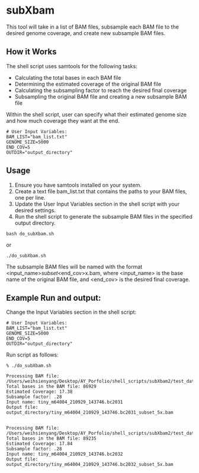# subXbam
This tool will take in a list of BAM files, subsample each BAM file to the desired genome coverage, and create new subsample BAM files.

## How it Works
The shell script uses samtools for the following tasks:
- Calculating the total bases in each BAM file
- Determining the estimated coverage of the original BAM file
- Calculating the subsampling factor to reach the desired final coverage
- Subsampling the original BAM file and creating a new subsample BAM file


Within the shell script, user can specify what their estimated genome size and how much coverage they want at the end.  
```
# User Input Variables:
BAM_LIST="bam_list.txt"
GENOME_SIZE=5000
END_COV=5
OUTDIR="output_directory"
```


## Usage
1. Ensure you have samtools installed on your system.
2. Create a text file bam_list.txt that contains the paths to your BAM files, one per line.
3. Update the User Input Variables section in the shell script with your desired settings.
4. Run the shell script to generate the subsample BAM files in the specified output directory.

```
bash do_subXbam.sh
```
or 
```
./do_subXbam.sh
```


The subsample BAM files will be named with the format <input_name>_subset_<end_cov>x.bam, where <input_name> is the base name of the original BAM file, and <end_cov> is the desired final coverage.

## Example Run and output:
Change the Input Variables section in the shell script:
```
# User Input Variables:
BAM_LIST="bam_list.txt"
GENOME_SIZE=5000
END_COV=5
OUTDIR="output_directory"
```
  
Run script as follows: 
```
% ./do_subXbam.sh   

Processing BAM file: /Users/weihsienyang/Desktop/AY_Porfolio/shell_scripts/subXbam2/test_data/tiny_m64004_210929_143746.bc2031.bam
Total bases in the BAM file: 86929
Estimated Coverage: 17.38
Subsample factor: .28
Input name: tiny_m64004_210929_143746.bc2031
Output file: output_directory/tiny_m64004_210929_143746.bc2031_subset_5x.bam
 

Processing BAM file: /Users/weihsienyang/Desktop/AY_Porfolio/shell_scripts/subXbam2/test_data/tiny_m64004_210929_143746.bc2032.bam
Total bases in the BAM file: 89235
Estimated Coverage: 17.84
Subsample factor: .28
Input name: tiny_m64004_210929_143746.bc2032
Output file: output_directory/tiny_m64004_210929_143746.bc2032_subset_5x.bam
 
```


